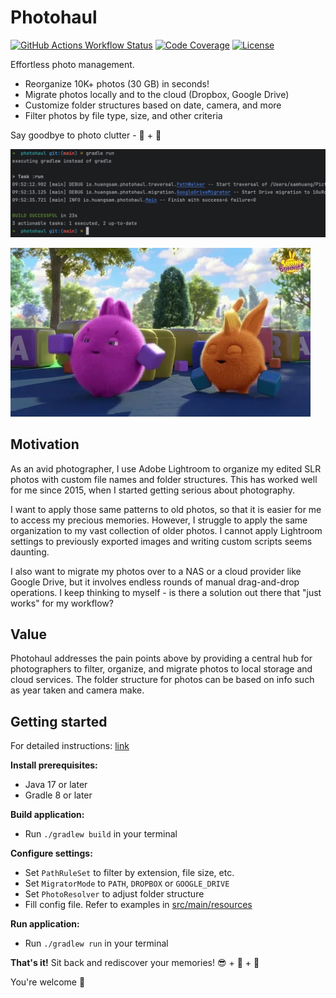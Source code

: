 # Photohaul

[![GitHub Actions Workflow Status](https://img.shields.io/github/actions/workflow/status/huangsam/photohaul/ci.yml)](https://github.com/huangsam/photohaul/actions)
[![Code Coverage](https://img.shields.io/codecov/c/github/huangsam/photohaul)](https://codecov.io/gh/huangsam/photohaul)
[![License](https://img.shields.io/github/license/huangsam/photohaul)](https://github.com/huangsam/photohaul/blob/main/LICENSE)

Effortless photo management.

- Reorganize 10K+ photos (30 GB) in seconds!
- Migrate photos locally and to the cloud (Dropbox, Google Drive)
- Customize folder structures based on date, camera, and more
- Filter photos by file type, size, and other criteria

Say goodbye to photo clutter - 👋 + 🚀

![Migration](images/migration-step.png)

![Sunny Bunny Tidy Up](images/sunny-bunny-tidy-up.webp)

## Motivation

As an avid photographer, I use Adobe Lightroom to organize my edited SLR
photos with custom file names and folder structures. This has worked well
for me since 2015, when I started getting serious about photography.

I want to apply those same patterns to old photos, so that it is easier
for me to access my precious memories. However, I struggle to apply the
same organization to my vast collection of older photos. I cannot apply
Lightroom settings to previously exported images and writing custom
scripts seems daunting.

I also want to migrate my photos over to a NAS or a cloud provider like
Google Drive, but it involves endless rounds of manual drag-and-drop
operations. I keep thinking to myself - is there a solution out there
that "just works" for my workflow?

## Value

Photohaul addresses the pain points above by providing a central hub for
photographers to filter, organize, and migrate photos to local storage
and cloud services. The folder structure for photos can be based on info
such as year taken and camera make.

## Getting started

For detailed instructions: [link](USERGUIDE.md)

**Install prerequisites:**

- Java 17 or later
- Gradle 8 or later

**Build application:**

- Run `./gradlew build` in your terminal

**Configure settings:**

* Set `PathRuleSet` to filter by extension, file size, etc.
* Set `MigratorMode` to `PATH`, `DROPBOX` or `GOOGLE_DRIVE`
* Set `PhotoResolver` to adjust folder structure
* Fill config file. Refer to examples in [src/main/resources](src/main/resources)

**Run application:**

* Run `./gradlew run` in your terminal

**That's it!** Sit back and rediscover your memories! 😎 + 🍹 + 🌴

You're welcome 🙏
